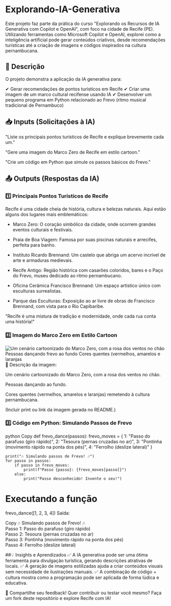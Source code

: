 # Explorando-IA-Generativa

Este projeto faz parte da prática do curso "Explorando os Recursos de IA Generativa com Copilot e OpenAI", com foco na cidade de Recife (PE). Utilizando ferramentas como Microsoft Copilot e OpenAI, explorei como a inteligência artificial pode gerar conteúdos criativos, desde recomendações turísticas até a criação de imagens e códigos inspirados na cultura pernambucana.

## 📌 Descrição

O projeto demonstra a aplicação da IA generativa para:

✔ Gerar recomendações de pontos turísticos em Recife
✔ Criar uma imagem de um marco cultural recifense usando IA
✔ Desenvolver um pequeno programa em Python relacionado ao Frevo (ritmo musical tradicional de Pernambuco)

## 📥 Inputs (Solicitações à IA)
"Liste os principais pontos turísticos de Recife e explique brevemente cada um."

"Gere uma imagem do Marco Zero de Recife em estilo cartoon."

"Crie um código em Python que simule os passos básicos do Frevo."

## 📤 Outputs (Respostas da IA)
### 1️⃣ Principais Pontos Turísticos de Recife
Recife é uma cidade cheia de história, cultura e belezas naturais. Aqui estão alguns dos lugares mais emblemáticos:

* Marco Zero: O coração simbólico da cidade, onde ocorrem grandes eventos culturais e festivais.

* Praia de Boa Viagem: Famosa por suas piscinas naturais e arrecifes, perfeita para banho.

* Instituto Ricardo Brennand: Um castelo que abriga um acervo incrível de arte e armaduras medievais.

* Recife Antigo: Região histórica com casarões coloridos, bares e o Paço do Frevo, museu dedicado ao ritmo pernambucano.

* Oficina Cerâmica Francisco Brennand: Um espaço artístico único com esculturas surrealistas.

* Parque das Esculturas: Exposição ao ar livre de obras de Francisco Brennand, com vista para o Rio Capibaribe.

"Recife é uma mistura de tradição e modernidade, onde cada rua conta uma história!"

### 2️⃣ Imagem do Marco Zero em Estilo Cartoon

![Um cenário cartoonizado do Marco Zero, com a rosa dos ventos no chão  Pessoas dançando frevo ao fundo  Cores quentes (vermelhos, amarelos e laranjas](https://github.com/user-attachments/assets/35c83fc4-91cf-4414-82fb-e55d5ff87fe0)
📌 Descrição da imagem:

Um cenário cartoonizado do Marco Zero, com a rosa dos ventos no chão.

Pessoas dançando ao fundo.

Cores quentes (vermelhos, amarelos e laranjas) remetendo à cultura pernambucana.

(Incluir print ou link da imagem gerada no README.)

### 3️⃣ Código em Python: Simulando Passos de Frevo
python
Copy
def frevo_dance(passos):
    frevo_moves = {
        1: "Passo do parafuso (giro rápido)",
        2: "Tesoura (pernas cruzadas no ar)",
        3: "Pontinha (movimento rápido na ponta dos pés)",
        4: "Ferrolho (deslize lateral)"
    }
    
    print("🎶 Simulando passos de Frevo! 🎶")
    for passo in passos:
        if passo in frevo_moves:
            print(f"Passo {passo}: {frevo_moves[passo]}")
        else:
            print("Passo desconhecido! Invente o seu!")

# Executando a função
frevo_dance([1, 2, 3, 4])
Saída:

Copy
🎶 Simulando passos de Frevo! 🎶  
Passo 1: Passo do parafuso (giro rápido)  
Passo 2: Tesoura (pernas cruzadas no ar)  
Passo 3: Pontinha (movimento rápido na ponta dos pés)  
Passo 4: Ferrolho (deslize lateral)  

##💡 Insights e Aprendizados
✅ A IA generativa pode ser uma ótima ferramenta para divulgação turística, gerando descrições atrativas de locais.
✅ A geração de imagens estilizadas ajuda a criar conteúdos visuais sem necessidade de ilustrações manuais.
✅ A combinação de código + cultura mostra como a programação pode ser aplicada de forma lúdica e educativa.

🔗 Compartilhe seu feedback!
Quer contribuir ou testar você mesmo? Faça um fork deste repositório e explore Recife com IA!
